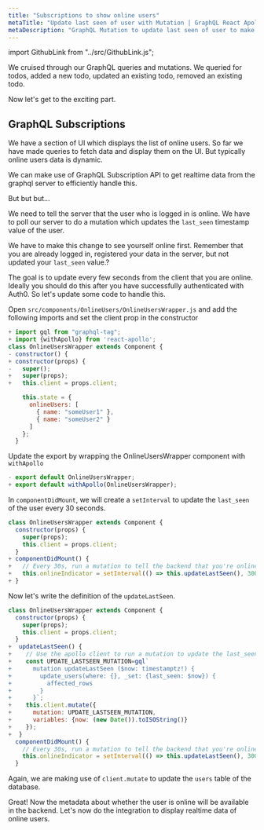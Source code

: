 ```yaml
---
title: "Subscriptions to show online users"
metaTitle: "Update last seen of user with Mutation | GraphQL React Apollo Components Tutorial"
metaDescription: "GraphQL Mutation to update last seen of user to make them available online. Use setInterval to trigger mutation every few seconds "
---
```


import GithubLink from "../src/GithubLink.js";

<YoutubeEmbed link="https://www.youtube.com/embed/Zegh4VJqrHM" />

We cruised through our GraphQL queries and mutations. We queried for todos, added a new todo, updated an existing todo, removed an existing todo.

Now let's get to the exciting part.

GraphQL Subscriptions
---------------------

We have a section of UI which displays the list of online users. So far we have made queries to fetch data and display them on the UI. But typically online users data is dynamic.

We can make use of GraphQL Subscription API to get realtime data from the graphql server to efficiently handle this.

But but but...

We need to tell the server that the user who is logged in is online. We have to poll our server to do a mutation which updates the `last_seen` timestamp value of the user.

We have to make this change to see yourself online first. Remember that you are already logged in, registered your data in the server, but not updated your `last_seen` value.?

The goal is to update every few seconds from the client that you are online. Ideally you should do this after you have successfully authenticated with Auth0. So let's update some code to handle this. 

Open `src/components/OnlineUsers/OnlineUsersWrapper.js` and add the following imports and set the client prop in the constructor

<GithubLink link="https://github.com/hasura/learn-graphql/blob/master/tutorials/frontend/react-apollo/app-final/src/components/OnlineUsers/OnlineUsersWrapper.js" text="src/components/OnlineUsers/OnlineUsersWrapper.js" />

```javascript
+ import gql from "graphql-tag";
+ import {withApollo} from 'react-apollo';
class OnlineUsersWrapper extends Component {
- constructor() {
+ constructor(props) {
-   super();
+   super(props);
+   this.client = props.client;

    this.state = {
      onlineUsers: [
        { name: "someUser1" },
        { name: "someUser2" }
      ]
    };
  }
```

Update the export by wrapping the OnlineUsersWrapper component with `withApollo`

```javascript
- export default OnlineUsersWrapper;
+ export default withApollo(OnlineUsersWrapper);
```

In `componentDidMount`, we will create a `setInterval` to update the `last_seen` of the user every 30 seconds.

```javascript
class OnlineUsersWrapper extends Component {
  constructor(props) {
    super(props);
    this.client = props.client;
  }
+ componentDidMount() {
+   // Every 30s, run a mutation to tell the backend that you're online
+   this.onlineIndicator = setInterval(() => this.updateLastSeen(), 30000);
+ }
```

Now let's write the definition of the `updateLastSeen`.

```javascript
class OnlineUsersWrapper extends Component {
  constructor(props) {
    super(props);
    this.client = props.client;
  }
+  updateLastSeen() {
+    // Use the apollo client to run a mutation to update the last_seen value
+    const UPDATE_LASTSEEN_MUTATION=gql`
+      mutation updateLastSeen ($now: timestamptz!) {
+        update_users(where: {}, _set: {last_seen: $now}) {
+          affected_rows
+        }
+      }`;
+    this.client.mutate({
+      mutation: UPDATE_LASTSEEN_MUTATION,
+      variables: {now: (new Date()).toISOString()}
+    });
+  }
  componentDidMount() {
    // Every 30s, run a mutation to tell the backend that you're online
    this.onlineIndicator = setInterval(() => this.updateLastSeen(), 30000);
  }
```

Again, we are making use of `client.mutate` to update the `users` table of the database.

Great! Now the metadata about whether the user is online will be available in the backend. Let's now do the integration to display realtime data of online users.
